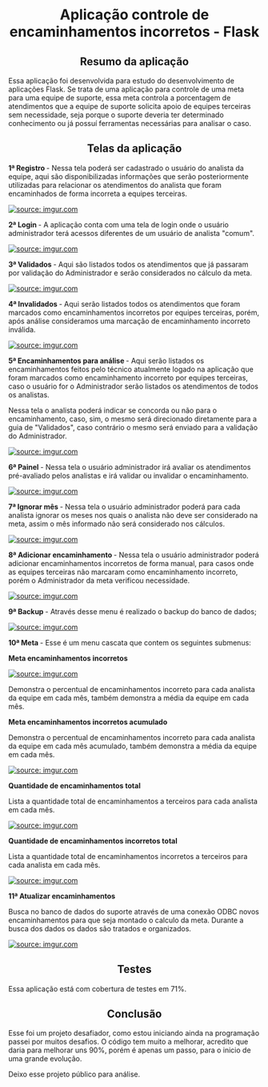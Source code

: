 <h1 align="center">Aplicação controle de encaminhamentos incorretos - Flask</h1>

<h2 align="center">Resumo da aplicação</h2>
Essa aplicação foi desenvolvida para estudo do desenvolvimento de aplicações Flask. Se trata de uma aplicação para controle de uma meta para uma equipe de suporte, essa meta controla a porcentagem de atendimentos que a equipe de suporte solicita apoio de equipes terceiras sem necessidade, seja porque o suporte deveria ter determinado conhecimento ou já possuí ferramentas necessárias para analisar o caso.

<h2 align="center">Telas da aplicação</h2>

<b>1ª Registro </b>- Nessa tela poderá ser cadastrado o usuário do analista da equipe, aqui são disponibilizadas informações que serão posteriormente utilizadas para relacionar os atendimentos do analista que foram encaminhados de forma incorreta a equipes terceiras.

<a href="https://imgur.com/8n8D5kL"><img src="https://i.imgur.com/8n8D5kL.png" title="source: imgur.com" /></a>

<b>2ª Login </b>- A aplicação conta com uma tela de login onde o usuário administrador terá acessos diferentes de um usuário de analista "comum".

<a href="https://imgur.com/ASXuOYk"><img src="https://i.imgur.com/ASXuOYk.png" title="source: imgur.com" /></a>

<b>3ª Validados </b>- Aqui são listados todos os atendimentos que já passaram por validação do Administrador e serão considerados no cálculo da meta.

<a href="https://imgur.com/t5AIuln"><img src="https://i.imgur.com/t5AIuln.png" title="source: imgur.com" /></a>

<b>4ª Invalidados </b>- Aqui serão listados todos os atendimentos que foram marcados como encaminhamentos incorretos por equipes terceiras, porém, após análise consideramos uma marcação de encaminhamento incorreto inválida.

<a href="https://imgur.com/LWewgQL"><img src="https://i.imgur.com/LWewgQL.png" title="source: imgur.com" /></a>

<b>5ª Encaminhamentos para análise </b>- Aqui serão listados os encaminhamentos feitos pelo técnico atualmente logado na aplicação que foram marcados como encaminhamento incorreto por equipes terceiras, caso o usuário for o Administrador serão listados os atendimentos de todos os analistas.


Nessa tela o analista poderá indicar se concorda ou não para o encaminhamento, caso, sim, o mesmo será direcionado diretamente para a guia de "Validados", caso contrário o mesmo será enviado para a validação do Administrador.

<a href="https://imgur.com/epih4F5"><img src="https://i.imgur.com/epih4F5.png" title="source: imgur.com" /></a>

<b>6ª Painel </b>- Nessa tela o usuário administrador irá avaliar os atendimentos pré-avaliado pelos analistas e irá validar ou invalidar o encaminhamento.

<a href="https://imgur.com/kdwegI6"><img src="https://i.imgur.com/kdwegI6.png" title="source: imgur.com" /></a>

<b>7ª Ignorar mês </b>- Nessa tela o usuário administrador poderá para cada analista ignorar os meses nos quais o analista não deve ser considerado na meta, assim o mês informado não será considerado nos cálculos.

<a href="https://imgur.com/jAC6RZu"><img src="https://i.imgur.com/jAC6RZu.png" title="source: imgur.com" /></a>

<b>8ª Adicionar encaminhamento </b>- Nessa tela o usuário administrador poderá adicionar encaminhamentos incorretos de forma manual, para casos onde as equipes terceiras não marcaram como encaminhamento incorreto, porém o Administrador da meta verificou necessidade.

<a href="https://imgur.com/wRkzNPP"><img src="https://i.imgur.com/wRkzNPP.png" title="source: imgur.com" /></a>

<b>9ª Backup </b>- Através desse menu é realizado o backup do banco de dados;

<a href="https://imgur.com/Ow8fuJN"><img src="https://i.imgur.com/Ow8fuJN.png" title="source: imgur.com" /></a>

<b>10ª Meta </b>- Esse é um menu cascata que contem os seguintes submenus:

<b>Meta encaminhamentos incorretos</b>

<a href="https://imgur.com/Lo8iuYV"><img src="https://i.imgur.com/Lo8iuYV.png" title="source: imgur.com" /></a>

Demonstra o percentual de encaminhamentos incorreto para cada analista da equipe em cada mês, também demonstra a média da equipe em cada mês.

<b>Meta encaminhamentos incorretos acumulado</b>

Demonstra o percentual de encaminhamentos incorreto para cada analista da equipe em cada mês acumulado, também demonstra a média da equipe em cada mês.

<a href="https://imgur.com/CYB057p"><img src="https://i.imgur.com/CYB057p.png" title="source: imgur.com" /></a>

<b>Quantidade de encaminhamentos total</b>

Lista a quantidade total de encaminhamentos a terceiros para cada analista em cada mês.

<a href="https://imgur.com/14StQEx"><img src="https://i.imgur.com/14StQEx.png" title="source: imgur.com" /></a>

<b>Quantidade de encaminhamentos incorretos total</b>

Lista a quantidade total de encaminhamentos incorretos a terceiros para cada analista em cada mês.

<a href="https://imgur.com/1eit5sV"><img src="https://i.imgur.com/1eit5sV.png" title="source: imgur.com" /></a>

<b>11ª Atualizar encaminhamentos </b>

Busca no banco de dados do suporte através de uma conexão ODBC novos encaminhamentos para que seja montado o calculo da meta. Durante a busca dos dados os dados são tratados e organizados.

<a href="https://imgur.com/5uGnj7a"><img src="https://i.imgur.com/5uGnj7a.png" title="source: imgur.com" /></a>

<h2 align="center">Testes</h2>

Essa aplicação está com cobertura de testes em 71%.

<h2 align="center">Conclusão</h2>

Esse foi um projeto desafiador, como estou iniciando ainda na programação passei por muitos desafios. O código tem muito a melhorar, acredito que daria para melhorar uns 90%, porém é apenas um passo, para o inicio de uma grande evolução.

Deixo esse projeto público para análise.
